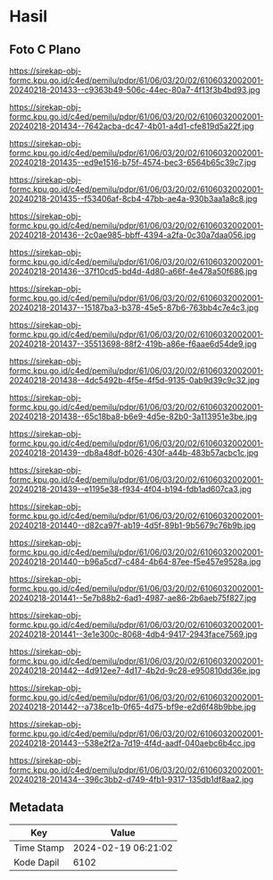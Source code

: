 # Hasil

## Foto C Plano

https://sirekap-obj-formc.kpu.go.id/c4ed/pemilu/pdpr/61/06/03/20/02/6106032002001-20240218-201433--c9363b49-506c-44ec-80a7-4f13f3b4bd93.jpg

https://sirekap-obj-formc.kpu.go.id/c4ed/pemilu/pdpr/61/06/03/20/02/6106032002001-20240218-201434--7642acba-dc47-4b01-a4d1-cfe819d5a22f.jpg

https://sirekap-obj-formc.kpu.go.id/c4ed/pemilu/pdpr/61/06/03/20/02/6106032002001-20240218-201435--ed9e1516-b75f-4574-bec3-6564b65c39c7.jpg

https://sirekap-obj-formc.kpu.go.id/c4ed/pemilu/pdpr/61/06/03/20/02/6106032002001-20240218-201435--f53406af-8cb4-47bb-ae4a-930b3aa1a8c8.jpg

https://sirekap-obj-formc.kpu.go.id/c4ed/pemilu/pdpr/61/06/03/20/02/6106032002001-20240218-201436--2c0ae985-bbff-4394-a2fa-0c30a7daa056.jpg

https://sirekap-obj-formc.kpu.go.id/c4ed/pemilu/pdpr/61/06/03/20/02/6106032002001-20240218-201436--37f10cd5-bd4d-4d80-a66f-4e478a50f686.jpg

https://sirekap-obj-formc.kpu.go.id/c4ed/pemilu/pdpr/61/06/03/20/02/6106032002001-20240218-201437--15187ba3-b378-45e5-87b6-763bb4c7e4c3.jpg

https://sirekap-obj-formc.kpu.go.id/c4ed/pemilu/pdpr/61/06/03/20/02/6106032002001-20240218-201437--35513698-88f2-419b-a86e-f6aae6d54de9.jpg

https://sirekap-obj-formc.kpu.go.id/c4ed/pemilu/pdpr/61/06/03/20/02/6106032002001-20240218-201438--4dc5492b-4f5e-4f5d-9135-0ab9d39c9c32.jpg

https://sirekap-obj-formc.kpu.go.id/c4ed/pemilu/pdpr/61/06/03/20/02/6106032002001-20240218-201438--65c18ba8-b6e9-4d5e-82b0-3a113951e3be.jpg

https://sirekap-obj-formc.kpu.go.id/c4ed/pemilu/pdpr/61/06/03/20/02/6106032002001-20240218-201439--db8a48df-b026-430f-a44b-483b57acbc1c.jpg

https://sirekap-obj-formc.kpu.go.id/c4ed/pemilu/pdpr/61/06/03/20/02/6106032002001-20240218-201439--e1195e38-f934-4f04-b194-fdb1ad607ca3.jpg

https://sirekap-obj-formc.kpu.go.id/c4ed/pemilu/pdpr/61/06/03/20/02/6106032002001-20240218-201440--d82ca97f-ab19-4d5f-89b1-9b5679c76b9b.jpg

https://sirekap-obj-formc.kpu.go.id/c4ed/pemilu/pdpr/61/06/03/20/02/6106032002001-20240218-201440--b96a5cd7-c484-4b64-87ee-f5e457e9528a.jpg

https://sirekap-obj-formc.kpu.go.id/c4ed/pemilu/pdpr/61/06/03/20/02/6106032002001-20240218-201441--5e7b88b2-6ad1-4987-ae86-2b6aeb75f827.jpg

https://sirekap-obj-formc.kpu.go.id/c4ed/pemilu/pdpr/61/06/03/20/02/6106032002001-20240218-201441--3e1e300c-8068-4db4-9417-2943face7569.jpg

https://sirekap-obj-formc.kpu.go.id/c4ed/pemilu/pdpr/61/06/03/20/02/6106032002001-20240218-201442--4d912ee7-4d17-4b2d-9c28-e950810dd36e.jpg

https://sirekap-obj-formc.kpu.go.id/c4ed/pemilu/pdpr/61/06/03/20/02/6106032002001-20240218-201442--a738ce1b-0f65-4d75-bf9e-e2d6f48b9bbe.jpg

https://sirekap-obj-formc.kpu.go.id/c4ed/pemilu/pdpr/61/06/03/20/02/6106032002001-20240218-201443--538e2f2a-7d19-4f4d-aadf-040aebc6b4cc.jpg

https://sirekap-obj-formc.kpu.go.id/c4ed/pemilu/pdpr/61/06/03/20/02/6106032002001-20240218-201434--396c3bb2-d749-4fb1-9317-135db1df8aa2.jpg


## Metadata

| Key        | Value               |
| ---------- | ------------------- |
| Time Stamp | 2024-02-19 06:21:02 |
| Kode Dapil | 6102                |



